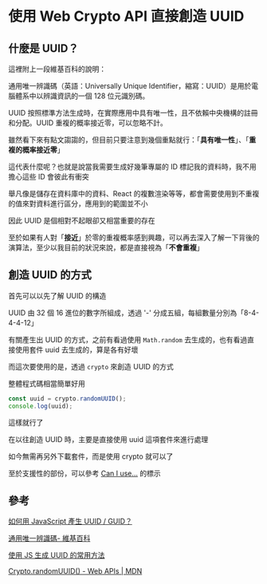 # 使用 Web Crypto API 直接創造 UUID

## 什麼是 UUID？

這裡附上一段維基百科的說明：

通用唯一辨識碼（英語：Universally Unique Identifier，縮寫：UUID）是用於電腦體系中以辨識資訊的一個 128 位元識別碼。

UUID 按照標準方法生成時，在實際應用中具有唯一性，且不依賴中央機構的註冊和分配。UUID 重複的概率接近零，可以忽略不計。

雖然看下來有點文謅謅的，但目前只要注意到幾個重點就行：「**具有唯一性**」、「**重複的概率接近零**」

這代表什麼呢？也就是說當我需要生成好幾筆專屬的 ID 標記我的資料時，我不用擔心這些 ID 會彼此有衝突

舉凡像是儲存在資料庫中的資料、React 的複數渲染等等，都會需要使用到不重複的值來對資料進行區分，應用到的範圍並不小

因此 UUID 是個相對不起眼卻又相當重要的存在

至於如果有人對「**接近**」於零的重複概率感到興趣，可以再去深入了解一下背後的演算法，至少以我目前的狀況來說，都是直接視為「**不會重複**」

## 創造 UUID 的方式

首先可以以先了解 UUID 的構造

UUID 由 32 個 16 進位的數字所組成，透過 '-' 分成五組，每組數量分別為「8-4-4-4-12」

有關產生出 UUID 的方式，之前有看過使用 `Math.random` 去生成的，也有看過直接使用套件 uuid 去生成的，算是各有好壞

而這次要使用的是，透過 `crypto` 來創造 UUID 的方式

整體程式碼相當簡單好用

```js
const uuid = crypto.randomUUID();
console.log(uuid);
```

這樣就行了

在以往創造 UUID 時，主要是直接使用 uuid 這項套件來進行處理

如今無需再另外下載套件，而是使用 crypto 就可以了

至於支援性的部份，可以參考 [Can I use...](https://caniuse.com/mdn-api_crypto_randomuuid) 的標示

## 參考

[如何用 JavaScript 產生 UUID / GUID？](https://www.cythilya.tw/2017/03/12/uuid/)

[通用唯一辨識碼- 維基百科](https://zh.wikipedia.org/zh-tw/%E9%80%9A%E7%94%A8%E5%94%AF%E4%B8%80%E8%AF%86%E5%88%AB%E7%A0%81)

[使用 JS 生成 UUID 的常用方法](https://juejin.cn/post/7066608015784280072)

[Crypto.randomUUID() - Web APIs | MDN](https://developer.mozilla.org/en-US/docs/Web/API/Crypto/randomUUID)
